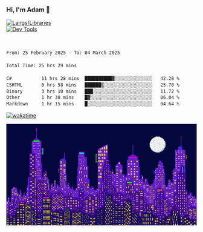 ### Hi, I'm Adam 👋

[![Langs/Libraries](https://skillicons.dev/icons?i=cs,dotnet,js,css,html,sass,ts,jquery,bootstrap)](https://skillicons.dev)
<br/>
[![Dev Tools](https://skillicons.dev/icons?i=git,github,githubactions,visualstudio)](https://skillicons.dev)

<br/>

<!--START_SECTION:waka-->

```txt
From: 25 February 2025 - To: 04 March 2025

Total Time: 25 hrs 29 mins

C#           11 hrs 28 mins  ██████████▓░░░░░░░░░░░░░░   42.28 %
CSHTML       6 hrs 58 mins   ██████▒░░░░░░░░░░░░░░░░░░   25.70 %
Binary       3 hrs 10 mins   ███░░░░░░░░░░░░░░░░░░░░░░   11.72 %
Other        1 hr 38 mins    █▓░░░░░░░░░░░░░░░░░░░░░░░   06.04 %
Markdown     1 hr 15 mins    █░░░░░░░░░░░░░░░░░░░░░░░░   04.64 %
```

<!--END_SECTION:waka-->

[![wakatime](https://wakatime.com/badge/user/2234bda2-efd3-47c5-8724-79108edfe9aa.svg)](https://wakatime.com/@2234bda2-efd3-47c5-8724-79108edfe9aa)

![Pixelated city at night](./media/city.gif)
